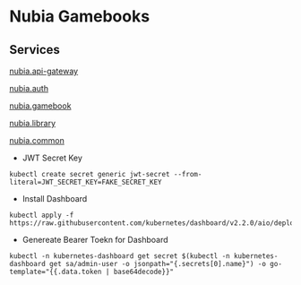 # Nubia Gamebooks

## Services
[nubia.api-gateway](https://github.com/nick-freitas/nubia.api-gateway)

[nubia.auth](https://github.com/nick-freitas/nubia.auth)

[nubia.gamebook](https://github.com/nick-freitas/nubia.gamebook)

[nubia.library](https://github.com/nick-freitas/nubia.library)

[nubia.common](https://github.com/nick-freitas/nubia.common)


* JWT Secret Key

```
kubectl create secret generic jwt-secret --from-literal=JWT_SECRET_KEY=FAKE_SECRET_KEY
``` 

* Install Dashboard

```
kubectl apply -f https://raw.githubusercontent.com/kubernetes/dashboard/v2.2.0/aio/deploy/recommended.yaml
```

* Genereate Bearer Toekn for Dashboard

```
kubectl -n kubernetes-dashboard get secret $(kubectl -n kubernetes-dashboard get sa/admin-user -o jsonpath="{.secrets[0].name}") -o go-template="{{.data.token | base64decode}}"

```